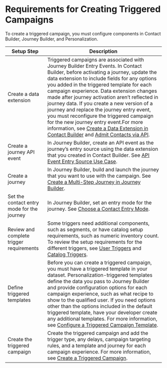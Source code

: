 

# Requirements for Creating Triggered Campaigns

To create a triggered campaign, you must configure components in Contact
Builder, Journey Builder, and Personalization.

Setup Step | Description  
---|---  
Create a data extension | Triggered campaigns are associated with Journey Builder Entry Events. In Contact Builder, before activating a journey, update the data extension to include fields for any options you added in the triggered template for each campaign experience. Data extension changes made after journey activation aren’t reflected in journey data. If you create a new version of a journey and replace the journey entry event, you must reconfigure the triggered campaign for the new journey entry event.For more information, see [Create a Data Extension in Contact Builder](https://help.salesforce.com/s/articleView?id=sf.mc_cab_create_a_new_data_extension.htm&language=en_US&type=5) and [Admit Contacts via API](https://help.salesforce.com/s/articleView?id=sf.mc_jb_admit_contacts_via_api.htm&language=en_US&type=5).  
Create a journey API event | In Journey Builder, create an API event as the journey’s entry source using the data extension that you created in Contact Builder. See [API Event Entry Source Use Case](https://help.salesforce.com/s/articleView?id=sf.mc_jb_api_entry_source_use_case_1.htm&language=en_US&type=5).  
Create a journey | In Journey Builder, build and launch the journey that you want to use with the campaign. See [Create a Multi-Step Journey in Journey Builder](https://help.salesforce.com/s/articleView?id=sf.mc_jb_create_multistep_journey.htm&language=en_US&type=5).  
Set the contact entry mode for the journey | In Journey Builder, set an entry mode for the journey. See [Choose a Contact Entry Mode](https://help.salesforce.com/s/articleView?id=sf.mc_jb_choose_a_contact_entry_mode.htm&language=en_US&type=5).  
Review and complete trigger requirements | Some triggers need additional components, such as segments, or have catalog setup requirements, such as numeric inventory count. To review the setup requirements for the different triggers, see [User Triggers](https://help.salesforce.com/s/articleView?id=sf.mc_pers_triggered_campaign_trigger_types_user.htm&language=en_US&type=5 "A user trigger activates a campaign based on user behavior.") and [Catalog Triggers](https://help.salesforce.com/s/articleView?id=sf.mc_pers_triggered_campaign_trigger_types_catalog.htm&language=en_US&type=5 "A catalog trigger activates a campaign based on updates or changes to item data in your catalog. The trigger activates after a change in your catalog, but what drives the trigger is the amount of time the user views an item before the catalog change occurs.").  
Define triggered templates | Before you can create a triggered campaign, you must have a triggered template in your dataset. Personalization-triggered templates define the data you pass to Journey Builder and provide configuration options for each campaign experience, such as what recipe to show to the qualified user. If you need options other than the options included in the default triggered template, have your developer create any additional templates. For more information, see [Configure a Triggered Campaign Template](https://help.salesforce.com/s/articleView?id=sf.mc_pers_triggered_campaign_save_global_template_dataset.htm&language=en_US&type=5 "A triggered template defines the data to pass to Journey Builder. You can modify it for each campaign experience, such as which recipe to show to the qualified user. To create a triggered campaign, you must have a triggered template in your dataset. Marketing Cloud Personalization includes a standard template that you can add fields to. If you need options other than what’s included in the default template, have your developer create a template.").   
Create the triggered campaign | Create the triggered campaign and add the trigger type, any delays, campaign targeting rules, and a template and journey for each campaign experience. For more information, see [Create a Triggered Campaign](https://help.salesforce.com/s/articleView?id=sf.mc_pers_triggered_campaign_create.htm&language=en_US&type=5 "Use a triggered campaign to launch a journey when a specific action or event occurs. For example, send a promotion to a shopper who spent time viewing a product but didn’t purchase. You can recommend unread articles or products to a visitor who has spent more than 5 minutes reading about a topic. You can remind new users to complete onboarding steps, or alert sales reps when target prospects spend a certain amount of time on your site. When creating a triggered campaign, you can define when to trigger the campaign, which users to target, and which experiences to deliver.").

